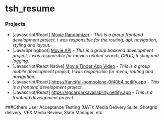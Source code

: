 # tsh_resume
### Projects
- [Javascript/React] [Movie Randomizer](https://sctpmodule2group1.netlify.app) *- This is a group frontend development project, I was responsible for the routing, api, navigation, styling and layout.*
- [Java/Springboot] [Movie API](https://github.com/tshport/tsh_resume-movieAPI/tree/main/group1-movie-api-main) *- This is a group backend development project, I was responsible for movies related search, CRUD, testing and logging.*
- [Javascript/React Native] [Movie Tinder App Video](https://github.com/tshport/tsh_resume/blob/main/movie_tinder_s.mp4) *- This is a group mobile development project, I was responsible for menu, routing and navigation.*
- [Javascript/React] https://fanciful-bombolone-0f40b4.netlify.app *- This is a frontend development project.*
- [Javascript/React] https://sgcarparkavailability.netlify.app *- This is a frontend development project.*

###Others
User Acceptance Testing (UAT): Media Delivery Suite, Shotgrid delivery, VFX Media Review, Slate Manager, etc.
